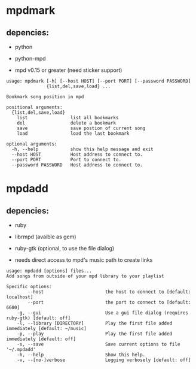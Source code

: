 mpdmark
=======

depencies:
----------
- python

- python-mpd

- mpd v0.15 or greater (need sticker support)

```
usage: mpdmark [-h] [--host HOST] [--port PORT] [--password PASSWORD]
               {list,del,save,load} ...

Bookmark song position in mpd

positional arguments:
  {list,del,save,load}
    list                list all bookmarks
    del                 delete a bookmark
    save                save postion of current song
    load                load the last bookmark

optional arguments:
  -h, --help            show this help message and exit
  --host HOST           Host address to connect to.
  --port PORT           Port to connect to.
  --password PASSWORD   Host address to connect to.
```

mpdadd
======

depencies:
----------
- ruby

- librmpd (avaible as gem)

- ruby-gtk (optional, to use the file dialog)

- needs direct access to mpd's music path to create links

```
usage: mpdadd [options] files...
Add songs from outside of your mpd library to your playlist

Specific options:
        --host                       the host to connect to [default: localhost]
        --port                       the port to connect to [default: 6600]
    -g, --gui                        Use a gui file dialog (requires ruby-gtk) [default: off]
    -l, --library [DIRECTORY]        Play the first file added immediately [default: ~/music]
    -p, --play                       Play the first file added immediately [default: off]
    -s, --save                       Save current options to file '~/.mpdadd'
    -h, --help                       Show this help.
    -v, --[no-]verbose               Logging verbosely [default: off]
```
